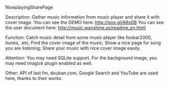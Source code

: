 NowplayingSharePage

Description:
Gather music information from music player and share it with cover image.
You can see the DEMO here: http://goo.gl/ARsGB
You can see the user document here: http://music.wayshine.us/readme_en.html

Function:
Catch music detail from some music player like foobar2000, itunes, .etc;
Find the cover image of the music;
Show a nice page for song you are listening;
Share your music with nice cover image easily.

Attention:
You may need SQLite support.
For the background image, you may need imagick plugin enabled as well.

Other:
API of last.fm, douban.com, Google Search and YouTube are used here,
thanks to their works.
